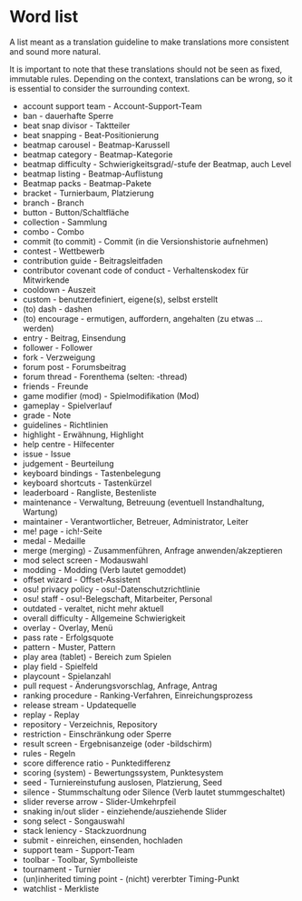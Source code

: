 # Word list

A list meant as a translation guideline to make translations more consistent and sound more natural.

It is important to note that these translations should not be seen as fixed, immutable rules. Depending on the context, translations can be wrong, so it is essential to consider the surrounding context.

- account support team - Account-Support-Team
- ban - dauerhafte Sperre
- beat snap divisor - Taktteiler
- beat snapping - Beat-Positionierung
- beatmap carousel - Beatmap-Karussell
- beatmap category - Beatmap-Kategorie
- beatmap difficulty - Schwierigkeitsgrad/-stufe der Beatmap, auch Level
- beatmap listing - Beatmap-Auflistung
- Beatmap packs - Beatmap-Pakete
- bracket - Turnierbaum, Platzierung
- branch - Branch
- button - Button/Schaltfläche
- collection - Sammlung
- combo - Combo
- commit (to commit) - Commit (in die Versionshistorie aufnehmen)
- contest - Wettbewerb
- contribution guide - Beitragsleitfaden
- contributor covenant code of conduct - Verhaltenskodex für Mitwirkende
- cooldown - Auszeit
- custom - benutzerdefiniert, eigene(s), selbst erstellt
- (to) dash - dashen
- (to) encourage - ermutigen, auffordern, angehalten (zu etwas … werden)
- entry - Beitrag, Einsendung
- follower - Follower
- fork - Verzweigung
- forum post - Forumsbeitrag
- forum thread - Forenthema (selten: -thread)
- friends - Freunde
- game modifier (mod) - Spielmodifikation (Mod)
- gameplay - Spielverlauf
- grade - Note
- guidelines - Richtlinien
- highlight - Erwähnung, Highlight
- help centre - Hilfecenter
- issue - Issue
- judgement - Beurteilung
- keyboard bindings - Tastenbelegung
- keyboard shortcuts - Tastenkürzel
- leaderboard - Rangliste, Bestenliste
- maintenance - Verwaltung, Betreuung (eventuell Instandhaltung, Wartung)
- maintainer - Verantwortlicher, Betreuer, Administrator, Leiter
- me! page - ich!-Seite
- medal - Medaille
- merge (merging) - Zusammenführen, Anfrage anwenden/akzeptieren
- mod select screen - Modauswahl
- modding - Modding (Verb lautet gemoddet)
- offset wizard - Offset-Assistent
- osu! privacy policy - osu!-Datenschutzrichtlinie
- osu! staff - osu!-Belegschaft, Mitarbeiter, Personal
- outdated - veraltet, nicht mehr aktuell
- overall difficulty - Allgemeine Schwierigkeit
- overlay - Overlay, Menü
- pass rate - Erfolgsquote
- pattern - Muster, Pattern
- play area (tablet) - Bereich zum Spielen
- play field - Spielfeld
- playcount - Spielanzahl
- pull request - Änderungsvorschlag, Anfrage, Antrag
- ranking procedure - Ranking-Verfahren, Einreichungsprozess
- release stream - Updatequelle
- replay - Replay
- repository - Verzeichnis, Repository
- restriction - Einschränkung oder Sperre
- result screen - Ergebnisanzeige (oder -bildschirm)
- rules - Regeln
- score difference ratio - Punktedifferenz
- scoring (system) - Bewertungssystem, Punktesystem
- seed - Turniereinstufung auslosen, Platzierung, Seed
- silence - Stummschaltung oder Silence (Verb lautet stummgeschaltet)
- slider reverse arrow - Slider-Umkehrpfeil
- snaking in/out slider - einziehende/ausziehende Slider
- song select - Songauswahl
- stack leniency - Stackzuordnung
- submit - einreichen, einsenden, hochladen
- support team - Support-Team
- toolbar - Toolbar, Symbolleiste
- tournament - Turnier
- (un)inherited timing point - (nicht) vererbter Timing-Punkt
- watchlist - Merkliste
